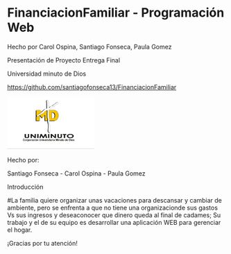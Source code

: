 # FinanciacionFamiliar - Programación Web

Hecho por Carol Ospina, Santiago Fonseca, Paula Gomez

Presentación de Proyecto Entrega Final

Universidad minuto de Dios

https://github.com/santiagofonseca13/FinanciacionFamiliar

<img src="imagenes/un.png" alt="logo" style="width:200px; height:auto;">

Hecho por: 

Santiago Fonseca - Carol Ospina - Paula Gomez

Introducción

#La familia quiere organizar unas vacaciones para descansar y cambiar de ambiente, pero se enfrenta a que no tiene una organizacionde sus gastos Vs sus ingresos y deseaconocer que dinero queda al final de cadames; Su trabajo y el de su equipo es desarrollar una aplicación WEB para gerenciar el hogar.

¡Gracias por tu atención!